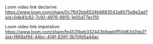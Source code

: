 Loom video link declarive: https://www.loom.com/share/0c7fbf2bb6524b6883542e8575e9e2ad?sid=0de41c82-7c92-4976-9815-1e05d77ec110

Loom video link imperative: https://www.loom.com/share/fe4531beb332443b9aeb1f50d82d2bb2?sid=f868af94-44bc-414f-8391-3b70fd5a44ac
